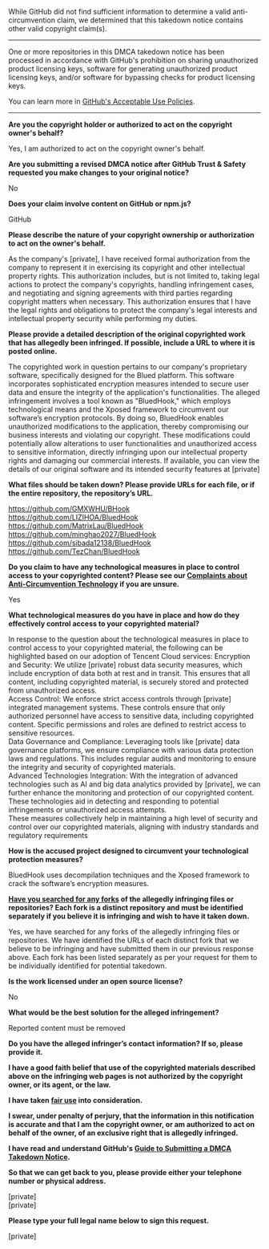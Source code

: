 While GitHub did not find sufficient information to determine a valid anti-circumvention claim, we determined that this takedown notice contains other valid copyright claim(s).

---

One or more repositories in this DMCA takedown notice has been processed in accordance with GitHub's prohibition on sharing unauthorized product licensing keys, software for generating unauthorized product licensing keys, and/or software for bypassing checks for product licensing keys.

You can learn more in [GitHub's Acceptable Use Policies](https://docs.github.com/en/github/site-policy/github-acceptable-use-policies).

---

**Are you the copyright holder or authorized to act on the copyright owner's behalf?**

Yes, I am authorized to act on the copyright owner's behalf.

**Are you submitting a revised DMCA notice after GitHub Trust & Safety requested you make changes to your original notice?**

No

**Does your claim involve content on GitHub or npm.js?**

GitHub

**Please describe the nature of your copyright ownership or authorization to act on the owner's behalf.**

As the company's [private], I have received formal authorization from the company to represent it in exercising its copyright and other intellectual property rights. This authorization includes, but is not limited to, taking legal actions to protect the company's copyrights, handling infringement cases, and negotiating and signing agreements with third parties regarding copyright matters when necessary. This authorization ensures that I have the legal rights and obligations to protect the company's legal interests and intellectual property security while performing my duties.

**Please provide a detailed description of the original copyrighted work that has allegedly been infringed. If possible, include a URL to where it is posted online.**

The copyrighted work in question pertains to our company's proprietary software, specifically designed for the Blued platform. This software incorporates sophisticated encryption measures intended to secure user data and ensure the integrity of the application's functionalities. The alleged infringement involves a tool known as "BluedHook," which employs technological means and the Xposed framework to circumvent our software’s encryption protocols. By doing so, BluedHook enables unauthorized modifications to the application, thereby compromising our business interests and violating our copyright. These modifications could potentially allow alterations to user functionalities and unauthorized access to sensitive information, directly infringing upon our intellectual property rights and damaging our commercial interests. If available, you can view the details of our original software and its intended security features at [private]

**What files should be taken down? Please provide URLs for each file, or if the entire repository, the repository’s URL.**

https://github.com/GMXWHU/BHook  
https://github.com/LIZIHOA/BluedHook  
https://github.com/MatrixLau/BluedHook  
https://github.com/minghao2027/BluedHook  
https://github.com/sibada12138/BluedHook  
https://github.com/TezChan/BluedHook

**Do you claim to have any technological measures in place to control access to your copyrighted content? Please see our <a href="https://docs.github.com/articles/guide-to-submitting-a-dmca-takedown-notice#complaints-about-anti-circumvention-technology">Complaints about Anti-Circumvention Technology</a> if you are unsure.**

Yes

**What technological measures do you have in place and how do they effectively control access to your copyrighted material?**

In response to the question about the technological measures in place to control access to your copyrighted material, the following can be highlighted based on our adoption of Tencent Cloud services:
Encryption and Security: We utilize [private] robust data security measures, which include encryption of data both at rest and in transit. This ensures that all content, including copyrighted material, is securely stored and protected from unauthorized access.  
Access Control: We enforce strict access controls through [private] integrated management systems. These controls ensure that only authorized personnel have access to sensitive data, including copyrighted content. Specific permissions and roles are defined to restrict access to sensitive resources.  
Data Governance and Compliance: Leveraging tools like [private] data governance platforms, we ensure compliance with various data protection laws and regulations. This includes regular audits and monitoring to ensure the integrity and security of copyrighted materials.  
Advanced Technologies Integration: With the integration of advanced technologies such as AI and big data analytics provided by [private], we can further enhance the monitoring and protection of our copyrighted content. These technologies aid in detecting and responding to potential infringements or unauthorized access attempts.  
These measures collectively help in maintaining a high level of security and control over our copyrighted materials, aligning with industry standards and regulatory requirements​

**How is the accused project designed to circumvent your technological protection measures?**

BluedHook uses decompilation techniques and the Xposed framework to crack the software’s encryption measures.

**<a href="https://docs.github.com/articles/dmca-takedown-policy#b-what-about-forks-or-whats-a-fork">Have you searched for any forks</a> of the allegedly infringing files or repositories? Each fork is a distinct repository and must be identified separately if you believe it is infringing and wish to have it taken down.**

Yes, we have searched for any forks of the allegedly infringing files or repositories. We have identified the URLs of each distinct fork that we believe to be infringing and have submitted them in our previous response above. Each fork has been listed separately as per your request for them to be individually identified for potential takedown.

**Is the work licensed under an open source license?**

No

**What would be the best solution for the alleged infringement?**

Reported content must be removed

**Do you have the alleged infringer’s contact information? If so, please provide it.**

**I have a good faith belief that use of the copyrighted materials described above on the infringing web pages is not authorized by the copyright owner, or its agent, or the law.**

**I have taken <a href="https://www.lumendatabase.org/topics/22">fair use</a> into consideration.**

**I swear, under penalty of perjury, that the information in this notification is accurate and that I am the copyright owner, or am authorized to act on behalf of the owner, of an exclusive right that is allegedly infringed.**

**I have read and understand GitHub's <a href="https://docs.github.com/articles/guide-to-submitting-a-dmca-takedown-notice/">Guide to Submitting a DMCA Takedown Notice</a>.**

**So that we can get back to you, please provide either your telephone number or physical address.**

[private]  
[private]  

**Please type your full legal name below to sign this request.**

[private]  
